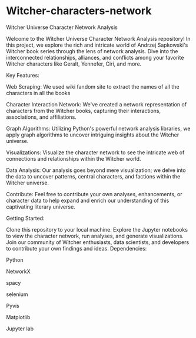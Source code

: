 # Witcher-characters-network

Witcher Universe Character Network Analysis


Welcome to the Witcher Universe Character Network Analysis repository! In this project, we explore the rich and intricate world of Andrzej Sapkowski's Witcher book series through the lens of network analysis. Dive into the interconnected relationships, alliances, and conflicts among your favorite Witcher characters like Geralt, Yennefer, Ciri, and more.

Key Features:

Web Scraping: We used wiki fandom site to extract the names of all the characters in all the books

Character Interaction Network: We've created a network representation of characters from the Witcher books, capturing their interactions, associations, and affiliations.

Graph Algorithms: Utilizing Python's powerful network analysis libraries, we apply graph algorithms to uncover intriguing insights about the Witcher universe.

Visualizations: Visualize the character network to see the intricate web of connections and relationships within the Witcher world.

Data Analysis: Our analysis goes beyond mere visualization; we delve into the data to uncover patterns, central characters, and factions within the Witcher universe.

Contribute: Feel free to contribute your own analyses, enhancements, or character data to help expand and enrich our understanding of this captivating literary universe.

Getting Started:

Clone this repository to your local machine.
Explore the Jupyter notebooks to view the character network, run analyses, and generate visualizations.
Join our community of Witcher enthusiasts, data scientists, and developers to contribute your own findings and ideas.
Dependencies:

Python

NetworkX

spacy

selenium

Pyvis

Matplotlib

Jupyter lab



